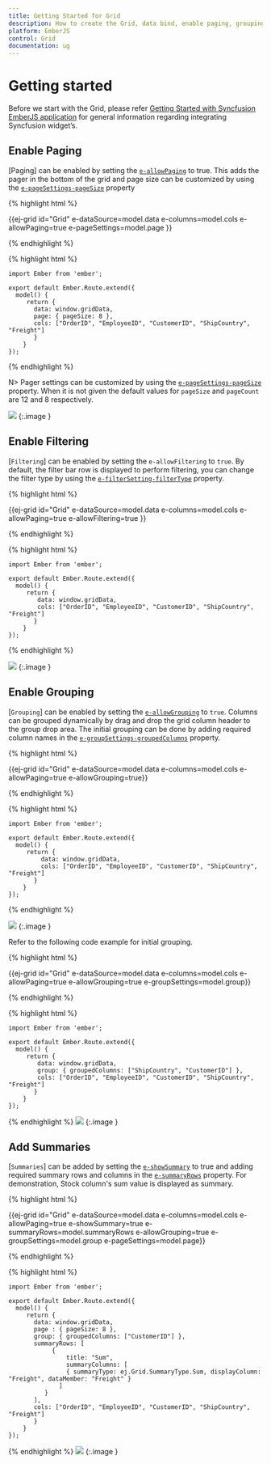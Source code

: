 ```yaml
---
title: Getting Started for Grid
description: How to create the Grid, data bind, enable paging, grouping, filtering and add summaries
platform: EmberJS
control: Grid
documentation: ug
---
```

# Getting started

Before we start with the Grid, please refer [Getting Started with Syncfusion EmberJS application](https://help.syncfusion.com/emberjs/overview/) for general information regarding integrating Syncfusion widget’s.

## Enable Paging

[Paging] can be enabled by setting the [`e-allowPaging`](https://help.syncfusion.com/api/js/ejgrid#members:allowpaging) to true.  This adds the pager in the bottom of the grid and page size can be customized by using the [`e-pageSettings-pageSize`](https://help.syncfusion.com/api/js/ejgrid#members:pagesettings-pagesize) property

{% highlight html %}

{{ej-grid id="Grid" e-dataSource=model.data e-columns=model.cols e-allowPaging=true e-pageSettings=model.page }}

{% endhighlight %}

{% highlight html %}

	import Ember from 'ember';

    export default Ember.Route.extend({
      model() {
         return {
           data: window.gridData,
           page: { pageSize: 8 },
           cols: ["OrderID", "EmployeeID", "CustomerID", "ShipCountry", "Freight"]
           }
        }
    });

{% endhighlight %}

N> Pager settings can be customized by using the [`e-pageSettings-pageSize`](https://help.syncfusion.com/api/js/ejgrid#members:pagesettings-pagesize) property. When it is not given the default values for `pageSize` and `pageCount` are 12 and 8 respectively.


![](Getting-started_images/Getting-started_img3.png)
{:.image }


## Enable Filtering

[`Filtering`] can be enabled by setting the `e-allowFiltering` to `true`. By default, the filter bar row is displayed to perform filtering, you can change the filter type by using the [`e-filterSetting-filterType`](https://help.syncfusion.com/api/js/ejgrid#members:filtersettings) property.

{% highlight html %}

{{ej-grid id="Grid" e-dataSource=model.data e-columns=model.cols e-allowPaging=true e-allowFiltering=true }}

{% endhighlight %}

{% highlight html %}

	import Ember from 'ember';

    export default Ember.Route.extend({
      model() {
         return {
            data: window.gridData,
            cols: ["OrderID", "EmployeeID", "CustomerID", "ShipCountry", "Freight"]
           }
        }
    });

{% endhighlight %}

![](Getting-started_images/Getting-started_img4.png)
{:.image }


## Enable Grouping

[`Grouping`] can be enabled by setting the [`e-allowGrouping`](https://help.syncfusion.com/api/js/ejgrid#members:allowgrouping) to `true`.  Columns can be grouped dynamically by drag and drop the grid column header to the group drop area. The initial grouping can be done by adding required column names in the [`e-groupSettings-groupedColumns`](https://help.syncfusion.com/api/js/ejgrid#members:groupsettings-groupedcolumns) property.

{% highlight html %}

{{ej-grid id="Grid" e-dataSource=model.data e-columns=model.cols e-allowPaging=true e-allowGrouping=true}}

{% endhighlight %}

{% highlight html %}

	import Ember from 'ember';

    export default Ember.Route.extend({
      model() {
         return {
             data: window.gridData,
             cols: ["OrderID", "EmployeeID", "CustomerID", "ShipCountry", "Freight"]
           }
        }
    });

{% endhighlight %}

![](Getting-started_images/Getting-started_img5.png)
{:.image }


Refer to the following code example for initial grouping.

{% highlight html %}

{{ej-grid id="Grid" e-dataSource=model.data e-columns=model.cols e-allowPaging=true e-allowGrouping=true e-groupSettings=model.group}}

{% endhighlight %}

{% highlight html %}

	import Ember from 'ember';

    export default Ember.Route.extend({
      model() {
         return {
            data: window.gridData,
            group: { groupedColumns: ["ShipCountry", "CustomerID"] },
            cols: ["OrderID", "EmployeeID", "CustomerID", "ShipCountry", "Freight"]
           }
        }
    });

{% endhighlight %}
![](Getting-started_images/Getting-started_img6.png)
{:.image }


## Add Summaries

[`Summaries`] can be added by setting the [`e-showSummary`](https://help.syncfusion.com/api/js/ejgrid#members:showsummary) to true and adding required summary rows and columns in the [`e-summaryRows`](https://help.syncfusion.com/api/js/ejgrid#members:summaryrows) property. For demonstration, Stock column's sum value is displayed as summary.

{% highlight html %}

{{ej-grid id="Grid" e-dataSource=model.data e-columns=model.cols e-allowPaging=true e-showSummary=true e-summaryRows=model.summaryRows e-allowGrouping=true e-groupSettings=model.group e-pageSettings=model.page}}

{% endhighlight %}

{% highlight html %}

	import Ember from 'ember';

    export default Ember.Route.extend({
      model() {
         return {
           data: window.gridData,
           page : { pageSize: 8 },
           group: { groupedColumns: ["CustomerID"] },
           summaryRows: [
                {
                  	title: "Sum",
                  	summaryColumns: [
                    { summaryType: ej.Grid.SummaryType.Sum, displayColumn: "Freight", dataMember: "Freight" }
              	  ]
              }
           ],
           cols: ["OrderID", "EmployeeID", "CustomerID", "ShipCountry", "Freight"]
           }
        }
    });

{% endhighlight %}
![](Getting-started_images/Getting-started_img7.png)
{:.image }
